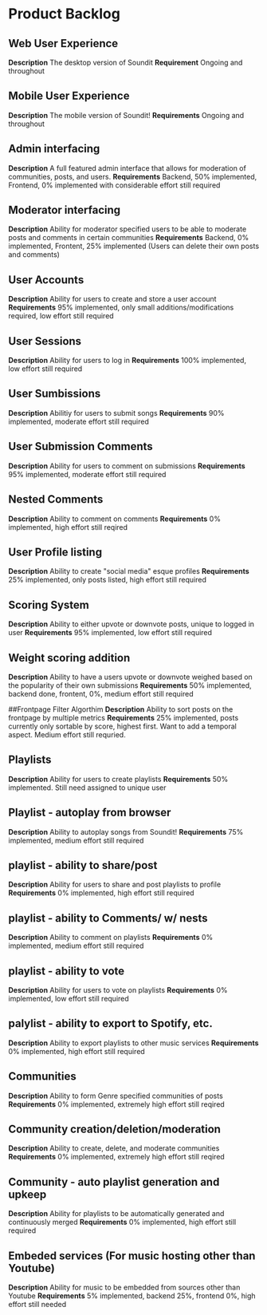 # Product Backlog

## Web User Experience
**Description** The desktop version of Soundit
**Requirement** Ongoing and throughout

## Mobile User Experience
**Description** The mobile version of Soundit! 
**Requirements** Ongoing and throughout

## Admin interfacing
**Description** A full featured admin interface that allows for moderation of communities, posts, and users.
**Requirements** Backend, 50% implemented, Frontend, 0% implemented with considerable effort still required

## Moderator interfacing
**Description** Ability for moderator specified users to be able to moderate posts and comments in certain communities
**Requirements** Backend, 0% implemented, Frontent, 25% implemented (Users can delete their own posts and comments)

## User Accounts
**Description** Ability for users to create and store a user account 
**Requirements** 95% implemented, only small additions/modifications required, low effort still required

## User Sessions
**Description** Ability for users to log in 
**Requirements** 100% implemented, low effort still required

## User Sumbissions
**Description** Abilitiy for users to submit songs 
**Requirements** 90% implemented, moderate effort still required

## User Submission Comments
**Description** Ability for users to comment on submissions 
**Requirements** 95% implemented, moderate effort still required

## Nested Comments
**Description** Ability to comment on comments 
**Requirements** 0% implemented, high effort still reqired

## User Profile listing
**Description** Ability to create "social media" esque profiles 
**Requirements** 25% implemented, only posts listed, high effort still required

## Scoring System
**Description** Ability to either upvote or downvote posts, unique to logged in user 
**Requirements** 95% implemented, low effort still required

## Weight scoring addition
**Description** Ability to have a users upvote or downvote weighed based on the popularity of their own submissions 
**Requirements** 50% implemented, backend done, frontent, 0%, medium effort still required

##Frontpage Filter Algorthim
**Description** Ability to sort posts on the frontpage by multiple metrics 
**Requirements** 25% implemented, posts currently only sortable by score, highest first. Want to add a temporal aspect. Medium effort still requried.

## Playlists
**Description** Ability for users to create playlists 
**Requirements** 50% implemented. Still need assigned to unique user

## Playlist - autoplay from browser
**Description** Ability to autoplay songs from Soundit! 
**Requirements** 75% implemented, medium effort still required

## playlist - ability to share/post
**Description** Ability for users to share and post playlists to profile 
**Requirements** 0% implemented, high effort still required 
 
## playlist - ability to Comments/ w/ nests
**Description** Ability to comment on playlists 
**Requirements** 0% implemented, medium effort still required

## playlist - ability to vote
**Description** Ability for users to vote on playlists 
**Requirements** 0% implemented, low effort still required

## palylist - ability to export to Spotify, etc.
**Description** Ability to export playlists to other music services 
**Requirements** 0% implemented, high effort still required

## Communities
**Description** Ability to form Genre specified communities of posts 
**Requirements** 0% implemented, extremely high effort still reqired

## Community creation/deletion/moderation
**Description** Ability to create, delete, and moderate communities 
**Requirements** 0% implemented, extremely high effort still reqired

## Community - auto playlist generation and upkeep
**Description** Ability for playlists to be automatically generated and continuously merged 
**Requirements** 0% implemented, high effort still required

## Embeded services (For music hosting other than Youtube)
**Description** Ability for music to be embedded from sources other than Youtube 
**Requirements** 5% implemented, backend 25%, frontend 0%, high effort still needed